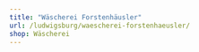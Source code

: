 ```yaml
---
title: "Wäscherei Forstenhäusler"
url: /ludwigsburg/waescherei-forstenhaeusler/
shop: Wäscherei
---
```

